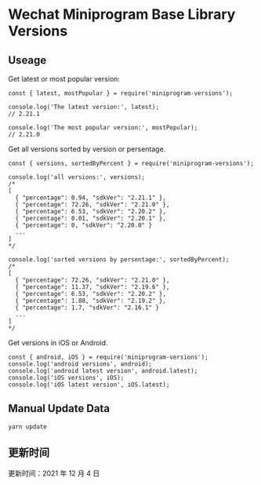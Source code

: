 
# Wechat Miniprogram Base Library Versions

## Useage

Get latest or most popular version:

```;
const { latest, mostPopular } = require('miniprogram-versions');

console.log('The latest version:', latest);
// 2.21.1

console.log('The most popular version:', mostPopular);
// 2.21.0

```

Get all versions sorted by version or persentage.

```
const { versions, sortedByPercent } = require('miniprogram-versions');

console.log('all versions:', versions);
/*
[
  { "percentage": 0.94, "sdkVer": "2.21.1" },
  { "percentage": 72.26, "sdkVer": "2.21.0" },
  { "percentage": 6.53, "sdkVer": "2.20.2" },
  { "percentage": 0.01, "sdkVer": "2.20.1" },
  { "percentage": 0, "sdkVer": "2.20.0" }
  ...
]
*/

console.log('sorted versions by persentage:', sortedByPercent);
/*
[
  { "percentage": 72.26, "sdkVer": "2.21.0" },
  { "percentage": 11.37, "sdkVer": "2.19.6" },
  { "percentage": 6.53, "sdkVer": "2.20.2" },
  { "percentage": 1.88, "sdkVer": "2.19.2" },
  { "percentage": 1.7, "sdkVer": "2.16.1" }
  ...
]
*/
```

Get versions in iOS or Android.

```
const { android, iOS } = require('miniprogram-versions');
console.log('android versions', android);
console.log('android latest version', android.latest);
console.log('iOS versions', iOS);
console.log('iOS latest version', iOS.latest);
```

## Manual Update Data

```
yarn update
```

## 更新时间

更新时间：2021 年 12 月 4 日
